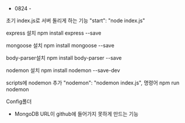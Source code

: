 - 0824 -

초기 index.js로 서버 돌리게 하는 기능
"start": "node index.js"

express 설치
npm install express --save

mongoose 설치
npm install mongoose --save

body-parser설치
npm install body-parser --save

nodemon 설치
npm install nodemon --save-dev

scripts에 nodemon 추가
"nodemon": "nodemon index.js",
명령어 npm run nodemon

Config폴더
- MongoDB URL이 github에 들어가지 못하게 만드는 기능

